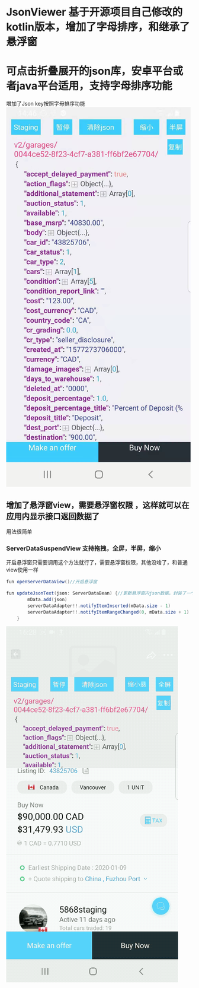 

# JsonViewer 基于开源项目自己修改的kotlin版本，增加了字母排序，和继承了悬浮窗

# 可点击折叠展开的json库，安卓平台或者java平台适用，支持字母排序功能
增加了Json key按照字母排序功能
![增加了Json key按照字母排序功能](https://github.com/nbwzlyd/JsonViewer/blob/master/app/src/main/assets/1551578466064.jpg)

## 增加了悬浮窗view，需要悬浮窗权限 ，这样就可以在应用内显示接口返回数据了
用法很简单
### ServerDataSuspendView 支持拖拽，全屏，半屏，缩小

开启悬浮窗只需要调用这个方法就行了，需要悬浮窗权限，其他没啥了，和普通view使用一样

```java
fun openServerDataView()//开启悬浮窗
```

```java
fun updateJsonText(json: ServerDataBean) {//更新悬浮窗内json数据，封装了一个ServerDataBean
        mData.add(json)
        serverDataAdapter!!.notifyItemInserted(mData.size - 1)
        serverDataAdapter!!.notifyItemRangeChanged(0, mData.size + 1)
    }
```
![](https://github.com/nbwzlyd/JsonViewer/blob/master/app/src/main/assets/abc_gif.gif)
